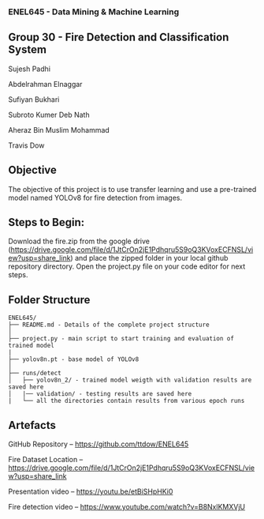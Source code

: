 ### ENEL645 - Data Mining & Machine Learning

## Group 30 - Fire Detection and Classification System

Sujesh Padhi

Abdelrahman Elnaggar

Sufiyan Bukhari

Subroto Kumer Deb Nath

Aheraz Bin Muslim Mohammad

Travis Dow

## Objective
The objective of this project is to use transfer learning and use a pre-trained model named YOLOv8 for fire detection from images.

## Steps to Begin:
Download the fire.zip from the google drive (https://drive.google.com/file/d/1JtCrOn2jE1Pdhqru5S9oQ3KVoxECFNSL/view?usp=share_link) and place the zipped folder in your local github repository directory.
Open the project.py file on your code editor for next steps.

## Folder Structure
  ```
  ENEL645/
  ├── README.md - Details of the complete project structure
  │
  ├── project.py - main script to start training and evaluation of trained model
  |
  ├── yolov8n.pt - base model of YOLOv8
  │
  ├── runs/detect
  │   ├── yolov8n_2/ - trained model weigth with validation results are saved here
  │   |── validation/ - testing results are saved here
  |   └── all the directories contain results from various epoch runs
  ```

## Artefacts

GitHub Repository – https://github.com/ttdow/ENEL645

Fire Dataset Location – https://drive.google.com/file/d/1JtCrOn2jE1Pdhqru5S9oQ3KVoxECFNSL/view?usp=share_link

Presentation video – https://youtu.be/etBiSHpHKi0

Fire detection video – https://www.youtube.com/watch?v=B8NxlKMXVjU

